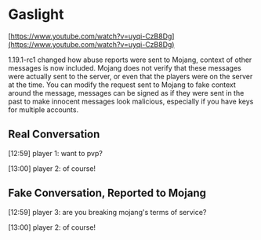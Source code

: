# Gaslight
[https://www.youtube.com/watch?v=uyqi-CzB8Dg](https://www.youtube.com/watch?v=uyqi-CzB8Dg)

1.19.1-rc1 changed how abuse reports were sent to Mojang, context of other messages is now included. Mojang does not verify that these messages were actually sent to the server, or even that the players were on the server at the time. You can modify the request sent to Mojang to fake context around the message, messages can be signed as if they were sent in the past to make innocent messages look malicious, especially if you have keys for multiple accounts.

## Real Conversation

[12:59] player 1: want to pvp?

[13:00] player 2: of course!

## Fake Conversation, Reported to Mojang

[12:59] player 3: are you breaking mojang's terms of service?

[13:00] player 2: of course!